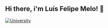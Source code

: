 ## Hi there, i'm Luís Felipe Melo!  👋

[![University](https://img.shields.io/badge/UCSAL-Systems%20Analysis%20%26%20Development-blueviolet)](https://www.ucsal.br/)



